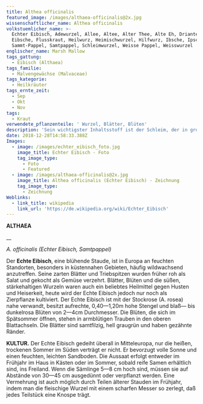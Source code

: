 ```yaml
---
title: Althea officinalis
featured_image: /images/althaea-officinalis@2x.jpg
wissenschaftlicher_name: Althea officinalis
volkstuemlicher_name: >-
  Echter Eibisch, Adewurzel, Allee, Altee, Alter Thee, Alte Eh, Driantenwurzel,
  Eibsche, Flusskraut, Heilwurz, Heimischwurzel, Hilfwurz, Ibsche, Ipsche,
  Sammt-Pappel, Samtpappel, Schleimwurzel, Weisse Pappel, Weisswurzel
englischer_name: Marsh Mallow
tags_gattung:
  - Eibisch (Althaea)
tags_familie:
  - Malvengewächse (Malvaceae)
tags_kategorie:
  - Heilkräuter
tags_ernte_zeit:
  - Sep
  - Okt
  - Nov
tags:
  - Kraut
verwendete_pflanzenteile: ' Wurzel, Blätter, Blüten'
description: 'Sein wichtigster Inhaltsstoff ist der Schleim, der in grossen Mengen vorkommt.'
date: 2018-12-28T14:58:33.388Z
Images:
  - image: /images/echter_eibisch_foto.jpg
    image_title: Echter Eibisch - Foto
    tag_image_type:
      - Foto
      - Featured
  - image: /images/althaea-officinalis@2x.jpg
    image_title: Althea officinalis (Echter Eibisch) - Zeichnung
    tag_image_type:
      - Zeichnung
Weblinks:
  - link_title: wikipedia
    link_url: 'https://de.wikipedia.org/wiki/Echter_Eibisch'
---
```

**ALTHAEA**

__

_A. officinalis (Echter Eibisch, Samtpappel)_



Der **Echte Eibisch**, eine blühende Staude, ist in Europa an feuchten Standorten, besonders in küstennahen Gebieten, häufig wildwachsend anzutreffen. Seine zarten Blätter und Triebspitzen wurden früher roh als Salat und gekocht als Gemüse verzehrt. Blätter, Blüten und die süßen, stärkehaltigen Wurzeln waren auch ein beliebtes Heilmittel gegen Husten und Heiserkeit, heute wird der Echte Eibisch jedoch nur noch als Zierpflanze kultiviert. Der Echte Eibisch ist mit der Stockrose (A. rosea) nahe verwandt, besitzt aufrechte, 0,40—1,20m hohe Stengel und blaß— bis dunkelrosa Blüten von 2—4cm Durchmesser. Die Blüten, die sich im Spätsommer öffnen, stehen in armblütigen Trauben in den oberen Blattachseln. Die Blätter sind samtfilzig, hell graugrün und haben gezähnte Ränder.   



**KULTUR.** Der Echte Eibisch gedeiht überall in Mitteleuropa, nur die heißen, trockenen Sommer im Süden verträgt er nicht. Er bevorzugt volle Sonne und einen feuchten, leichten Sandboden. Die Aussaat erfolgt entweder im Frühjahr im Haus in Kästen oder im Sommer, sobald reife Samen erhältlich sind, ins Freiland. Wenn die Sämlinge 5—8 cm hoch sind, müssen sie auf Abstände von 30—45 cm ausgedünnt oder verpflanzt werden. Eine Vermehrung ist auch möglich durch Teilen älterer Stauden im Frühjahr, indem man die fleischige Wurzel mit einem scharfen Messer so zerlegt, daß jedes Teilstück eine Knospe trägt.
